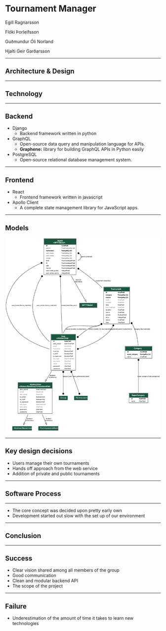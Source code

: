 # Tournament Manager

Egill Ragnarsson

Flóki Þorleifsson

Guðmundur Óli Norland

Hjalti Geir Garðarsson

---

## Architecture & Design

---

## Technology

----

## Backend

* Django
  * Backend framework written in python
* GraphQL
  * Open-source data query and manipulation language for APIs.
  * **Graphene:** library for building GraphQL APIs in Python easily
* PostgreSQL
  * Open-source relational database management system. 

----

## Frontend

* React
  * Frontend framework written in javascript
* Apollo Client 
  * A complete state management library for JavaScript apps.

---

## Models

<img src="assets/apps.svg" width="500"></img>

---

## Key design decisions

* Users manage their own tournaments
* Hands off approach from the web service
* Addition of private and public tournaments

---

## Software Process

----

* The core concept was decided upon pretty early own
* Development started out slow with the set up of our environment

---

## Conclusion

----

## Success

* Clear vision shared among all members of the group
* Good communication
* Clean and modular backend API
* The scope of the project

----

## Failure

* Underestimation of the amount of time it takes to learn new technologies